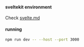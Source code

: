 #### sveltekit environment

Check
[svelte.md](https://github.com/emrahcom/emrah-docs/blob/master/development/svelte.md)

#### running

```bash
npm run dev -- --host --port 3000
```
